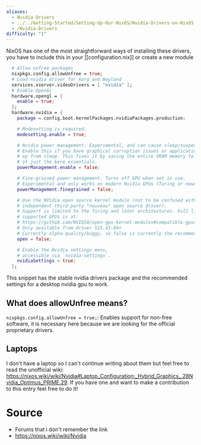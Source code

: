 ```yaml
---
aliases:
  - Nvidia Drivers
  - ../../Getting-Started/Setting-Up-Our-NixOS/Nvidia-Drivers-on-NixOS
  - /Nvidia-Drivers
difficulty: "1"
---
```


NixOS has one of the most straightforward ways of installing these drivers, you have to include this in your [[configuration.nix]] or create a new module
```nix
  # Allow unfree packages
  nixpkgs.config.allowUnfree = true;
  # Load nvidia driver for Xorg and Wayland
  services.xserver.videoDrivers = [ "nvidia" ];
  # Enable OpenGL
  hardware.opengl = {
    enable = true;
  };
  hardware.nvidia = {
    package = config.boot.kernelPackages.nvidiaPackages.production;

    # Modesetting is required.
    modesetting.enable = true;

    # Nvidia power management. Experimental, and can cause sleep/suspend to fail.
    # Enable this if you have graphical corruption issues or application crashes after waking
    # up from sleep. This fixes it by saving the entire VRAM memory to /tmp/ instead 
    # of just the bare essentials.
    powerManagement.enable = false;

    # Fine-grained power management. Turns off GPU when not in use.
    # Experimental and only works on modern Nvidia GPUs (Turing or newer).
    powerManagement.finegrained = false;

    # Use the NVidia open source kernel module (not to be confused with the
    # independent third-party "nouveau" open source driver).
    # Support is limited to the Turing and later architectures. Full list of 
    # supported GPUs is at: 
    # https://github.com/NVIDIA/open-gpu-kernel-modules#compatible-gpus 
    # Only available from driver 515.43.04+
    # Currently alpha-quality/buggy, so false is currently the recommended setting.
    open = false;

    # Enable the Nvidia settings menu,
    # accessible via `nvidia-settings`.
    nvidiaSettings = true;
  };
```

This snippet has the stable nvidia drivers package and the recommended settings for a desktop nvidia gpu to work.
## What does allowUnfree means?
`nixpkgs.config.allowUnfree = true;`: Enables support for non-free software, it is necessary here because we are looking for the official proprietary drivers.
## Laptops
I don't have a laptop so I can't continue writing about them but feel free to read the unofficial wiki: https://nixos.wiki/wiki/Nvidia#Laptop_Configuration:_Hybrid_Graphics_.28Nvidia_Optimus_PRIME.29.
If you have one and want to make a contribution to this entry feel free to do it!
# Source
- Forums that i don't remember the link
- https://nixos.wiki/wiki/Nvidia